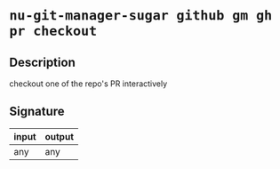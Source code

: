 # `nu-git-manager-sugar github gm gh pr checkout`
## Description
checkout one of the repo's PR interactively


## Signature
| input | output |
| ----- | ------ |
| any   | any    |
